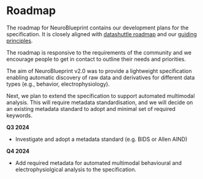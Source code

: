 # Roadmap

The roadmap for NeuroBlueprint
contains our development plans for the specification.
It is closely aligned with
[datashuttle roadmap]()
and our
[guiding principles]().

The roadmap is responsive to the requirements
of the community and we encourage people to get in
contact to outline their needs and priorities.

The aim of NeuroBlueprint v2.0 was to
provide a lightweight specification
enabling automatic discovery of raw data and
derivatives for different data types (e.g., behavior, electrophysiology).

Next, we plan to extend the specification to support automated
multimodal analysis. This will require metadata standardisation,
and we will decide on an existing metadata standard to adopt and minimal
set of required keywords.

**Q3 2024**

- Investigate and adopt a metadata standard (e.g. BIDS or Allen AIND)

**Q4 2024**

- Add required metadata for automated multimodal behavioural and electrophysiolgical analysis to the specification.
